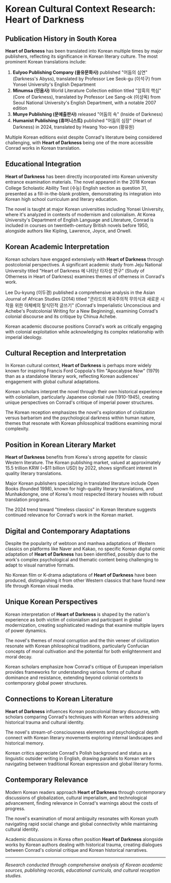 # Korean Cultural Context Research: Heart of Darkness

## Publication History in South Korea

**Heart of Darkness** has been translated into Korean multiple times by major publishers, reflecting its significance in Korean literary culture. The most prominent Korean translations include:

1. **Eulyoo Publishing Company (을유문화사)** published "어둠의 심연" (Darkness's Abyss), translated by Professor Lee Seok-gu (이석구) from Yonsei University's English Department
2. **Minumsa (민음사)** World Literature Collection edition titled "암흑의 핵심" (Core of Darkness), translated by Professor Lee Sang-ok (이상옥) from Seoul National University's English Department, with a notable 2007 edition
3. **Munye Publishing (문예출판사)** released "어둠의 속" (Inside of Darkness)
4. **Humanist Publishing (휴머니스트)** published "어둠의 심장" (Heart of Darkness) in 2024, translated by Hwang Yoo-won (황유원)

Multiple Korean editions exist despite Conrad's literature being considered challenging, with **Heart of Darkness** being one of the more accessible Conrad works in Korean translation.

## Educational Integration

**Heart of Darkness** has been directly incorporated into Korean university entrance examination materials. The novel appeared in the 2018 Korean College Scholastic Ability Test (수능) English section as question 31, presented as a fill-in-the-blank problem, demonstrating its integration into Korean high school curriculum and literary education.

The novel is taught at major Korean universities including Yonsei University, where it's analyzed in contexts of modernism and colonialism. At Korea University's Department of English Language and Literature, Conrad is included in courses on twentieth-century British novels before 1950, alongside authors like Kipling, Lawrence, Joyce, and Orwell.

## Korean Academic Interpretation

Korean scholars have engaged extensively with **Heart of Darkness** through postcolonial perspectives. A significant academic study from Jeju National University titled "Heart of Darkness 에 나타난 타자성 연구" (Study of Otherness in Heart of Darkness) examines themes of otherness in Conrad's work.

Lee Du-kyung (이두경) published a comprehensive analysis in the Asian Journal of African Studies (2014) titled "콘라드의 제국주의적 무의식과 새로운 시작을 위한 아체베의 탈식민적 글쓰기" (Conrad's Imperialistic Unconscious and Achebe's Postcolonial Writing for a New Beginning), examining Conrad's colonial discourse and its critique by Chinua Achebe.

Korean academic discourse positions Conrad's work as critically engaging with colonial exploitation while acknowledging its complex relationship with imperial ideology.

## Cultural Reception and Interpretation

In Korean cultural context, **Heart of Darkness** is perhaps more widely known for inspiring Francis Ford Coppola's film "Apocalypse Now" (1979) than as a standalone literary work, reflecting Korean audiences' engagement with global cultural adaptations.

Korean scholars interpret the novel through their own historical experience with colonialism, particularly Japanese colonial rule (1910-1945), creating unique perspectives on Conrad's critique of imperial power structures.

The Korean reception emphasizes the novel's exploration of civilization versus barbarism and the psychological darkness within human nature, themes that resonate with Korean philosophical traditions examining moral complexity.

## Position in Korean Literary Market

**Heart of Darkness** benefits from Korea's strong appetite for classic Western literature. The Korean publishing market, valued at approximately 15.5 trillion KRW (~$11 billion USD) by 2022, shows significant interest in quality literary translations.

Major Korean publishers specializing in translated literature include Open Books (founded 1998), known for high-quality literary translations, and Munhakdongne, one of Korea's most respected literary houses with robust translation programs.

The 2024 trend toward "timeless classics" in Korean literature suggests continued relevance for Conrad's work in the Korean market.

## Digital and Contemporary Adaptations

Despite the popularity of webtoon and manhwa adaptations of Western classics on platforms like Naver and Kakao, no specific Korean digital comic adaptation of **Heart of Darkness** has been identified, possibly due to the work's complex psychological and thematic content being challenging to adapt to visual narrative formats.

No Korean film or K-drama adaptations of **Heart of Darkness** have been produced, distinguishing it from other Western classics that have found new life through Korean visual media.

## Unique Korean Perspectives

Korean interpretation of **Heart of Darkness** is shaped by the nation's experience as both victim of colonialism and participant in global modernization, creating sophisticated readings that examine multiple layers of power dynamics.

The novel's themes of moral corruption and the thin veneer of civilization resonate with Korean philosophical traditions, particularly Confucian concepts of moral cultivation and the potential for both enlightenment and moral decay.

Korean scholars emphasize how Conrad's critique of European imperialism provides frameworks for understanding various forms of cultural dominance and resistance, extending beyond colonial contexts to contemporary global power structures.

## Connections to Korean Literature

**Heart of Darkness** influences Korean postcolonial literary discourse, with scholars comparing Conrad's techniques with Korean writers addressing historical trauma and cultural identity.

The novel's stream-of-consciousness elements and psychological depth connect with Korean literary movements exploring internal landscapes and historical memory.

Korean critics appreciate Conrad's Polish background and status as a linguistic outsider writing in English, drawing parallels to Korean writers navigating between traditional Korean expression and global literary forms.

## Contemporary Relevance

Modern Korean readers approach **Heart of Darkness** through contemporary discussions of globalization, cultural imperialism, and technological advancement, finding relevance in Conrad's warnings about the costs of progress.

The novel's examination of moral ambiguity resonates with Korean youth navigating rapid social change and global connectivity while maintaining cultural identity.

Academic discussions in Korea often position **Heart of Darkness** alongside works by Korean authors dealing with historical trauma, creating dialogues between Conrad's colonial critique and Korean historical narratives.

---

*Research conducted through comprehensive analysis of Korean academic sources, publishing records, educational curricula, and cultural reception studies.*
